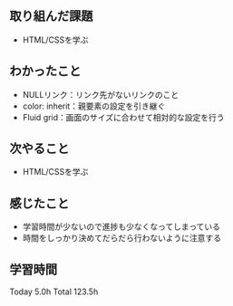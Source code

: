 ## 取り組んだ課題
- HTML/CSSを学ぶ
## わかったこと
- NULLリンク：リンク先がないリンクのこと
- color: inherit：親要素の設定を引き継ぐ
- Fluid grid：画面のサイズに合わせて相対的な設定を行う
## 次やること
- HTML/CSSを学ぶ
## 感じたこと
- 学習時間が少ないので進捗も少なくなってしまっている
- 時間をしっかり決めてだらだら行わないように注意する
## 学習時間
Today 5.0h Total 123.5h
